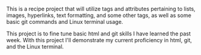 This is a recipe project that will utilize tags and attributes pertaining to lists, images, hyperlinks, text formatting, and some other tags, as well as some basic git commands and Linux terminal usage.

This project is to fine tune basic html and git skills I have learned the past week. With this project I'll demonstrate my current proficiency in html, git, and the Linux terminal. 